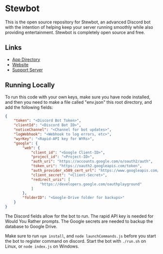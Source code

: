 # Stewbot
This is the open source repository for Stewbot, an advanced Discord bot with the intention of helping keep your server running smoothly while also providing entertainment.
Stewbot is completely open source and free.

## Links
- [App Directory](https://discord.com/discovery/applications/966167746243076136)
- [Website](https://stewbot.kestron.software)
- [Support Server](https://discord.gg/k3yVkrrvez)

## Running Locally
To run this code with your own keys, make sure you have node installed, and then you need to make a file called "env.json" this root directory, and add the following fields:

```json
{
    "token": "<Discord Bot Token>",
    "clientId": "<Discord Bot ID>",
    "noticeChannel": "<Channel for bot updates>",
    "logWebhook": "<Webhook to log errors, etc>",
    "wyrKey": "<Rapid-API key for WYRs>",
    "google": {
        "web": {
            "client_id": "<Google Client-ID>",
            "project_id": "<Project-ID>",
            "auth_uri": "https://accounts.google.com/o/oauth2/auth",
            "token_uri": "https://oauth2.googleapis.com/token",
            "auth_provider_x509_cert_url": "https://www.googleapis.com/oauth2/v1/certs",
            "client_secret": "<Client-Secret>",
            "redirect_uris": [
                "https://developers.google.com/oauthplayground"
            ]
        },
        "folderID": "<Google-Drive folder for backups>"
    }
}
```

The Discord fields allow for the bot to run. The rapid API key is needed for Would You Rather prompts. The Google secrets are needed to backup the database to Google Drive.

Make sure to run `npm install`, and `node launchCommands.js` before you start the bot to register command on discord. Start the bot with `./run.sh` on Linux, or `node index.js` on Windows.